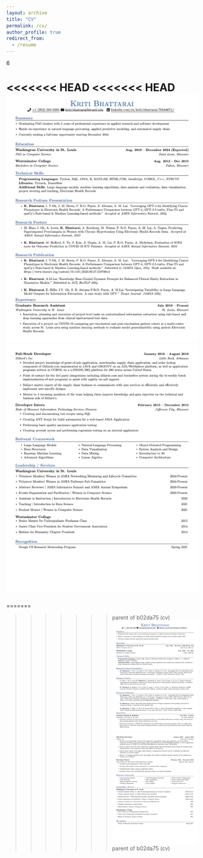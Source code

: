 ```yaml
---
layout: archive
title: "CV"
permalink: /cv/
author_profile: true
redirect_from:
  - /resume
---
```

6

<<<<<<< HEAD
<<<<<<< HEAD
<img src="CV1.png" alt="Page 1" class="cv-image">
<img src="CV2.png" alt="Page 2" class="cv-image">
=======
=======
>>>>>>> parent of b02da75 (cv)
![Page 1](CV1.png)
![Page 2](CV2.png)
>>>>>>> parent of b02da75 (cv)

